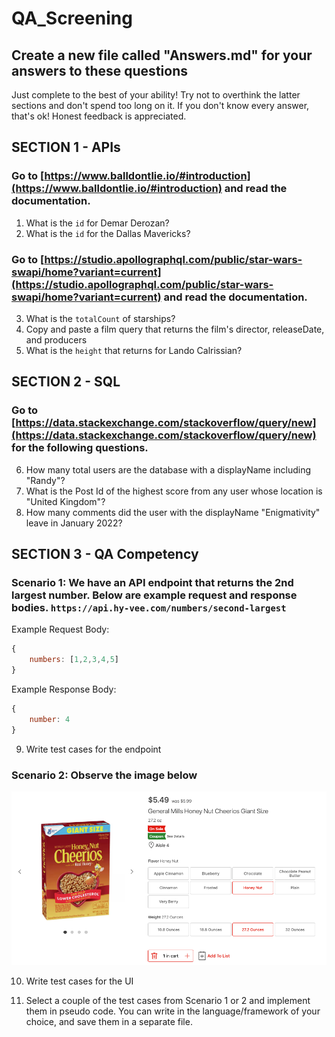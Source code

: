 # QA_Screening

## Create a new file called "Answers.md" for your answers to these questions

Just complete to the best of your ability! Try not to overthink the latter sections and don't spend too long on it. If you don't know every answer, that's ok! Honest feedback is appreciated.

## SECTION 1 - APIs

### Go to [https://www.balldontlie.io/#introduction](https://www.balldontlie.io/#introduction) and read the documentation.

1. What is the `id` for Demar Derozan?
2. What is the `id` for the Dallas Mavericks?

### Go to [https://studio.apollographql.com/public/star-wars-swapi/home?variant=current](https://studio.apollographql.com/public/star-wars-swapi/home?variant=current) and read the documentation.

3. What is the `totalCount` of starships?
4. Copy and paste a film query that returns the film's director, releaseDate, and producers
5. What is the `height` that returns for Lando Calrissian?

## SECTION 2 - SQL

### Go to [https://data.stackexchange.com/stackoverflow/query/new](https://data.stackexchange.com/stackoverflow/query/new) for the following questions.

6. How many total users are the database with a displayName including "Randy"?
7. What is the Post Id of the highest score from any user whose location is "United Kingdom"?
8. How many comments did the user with the displayName "Enigmativity" leave in January 2022?

## SECTION 3 - QA Competency

### Scenario 1: We have an API endpoint that returns the 2nd largest number. Below are example request and response bodies. `https://api.hy-vee.com/numbers/second-largest`

Example Request Body:

```js
{
    numbers: [1,2,3,4,5]
}
```

Example Response Body:

```js
{
    number: 4
}
```

9. Write test cases for the endpoint

### Scenario 2: Observe the image below

![cheerios](./cheerios.png)

10. Write test cases for the UI

11. Select a couple of the test cases from Scenario 1 or 2 and implement them in pseudo code. You can write in the language/framework of your choice, and save them in a separate file.